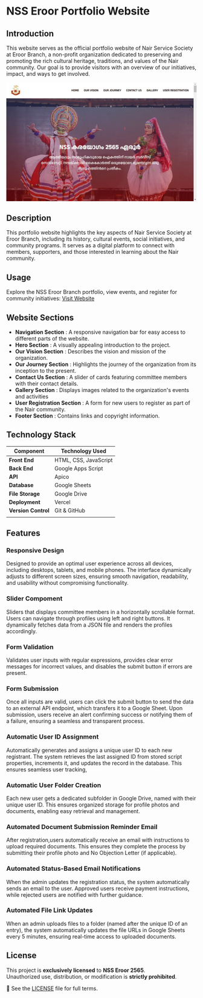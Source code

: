 # NSS Eroor Portfolio Website

## Introduction

This website serves as the official portfolio website of Nair Service Society at Eroor Branch, a non-profit organization dedicated to preserving and promoting the rich cultural heritage, traditions, and values of the Nair community. Our goal is to provide visitors with an overview of our initiatives, impact, and ways to get involved.

![Screenshot Of Hero Section](./screenshot.webp)

## Description

This portfolio website highlights the key aspects of Nair Service Society at Eroor Branch, including its history, cultural events, social initiatives, and community programs. It serves as a digital platform to connect with members, supporters, and those interested in learning about the Nair community.

## Usage

Explore the NSS Eroor Branch portfolio, view events, and register for community initiatives: [Visit Website](https://nsseroor2565.vercel.app/)

## Website Sections

- **Navigation Section** : A responsive navigation bar for easy access to different parts of the website.
- **Hero Section** : A visually appealing introduction to the project.
- **Our Vision Section** : Describes the vision and mission of the organization.
- **Our Journey Section** : Highlights the journey of the organization from its inception to the present.
- **Contact Us Section** : A slider of cards featuring committee members with their contact details.
- **Gallery Section** : Displays images related to the organization's events and activities
- **User Registration Section** : A form for new users to register as part of the Nair community.
- **Footer Section** : Contains links and copyright information.

## Technology Stack

| Component           | Technology Used       |
| ------------------- | --------------------- |
| **Front End**       | HTML, CSS, JavaScript |
| **Back End**        | Google Apps Script    |
| **API**             | Apico                 |
| **Database**        | Google Sheets         |
| **File Storage**    | Google Drive          |
| **Deployment**      | Vercel                |
| **Version Control** | Git & GitHub          |
|                     |                       |

## Features

### **Responsive Design**

Designed to provide an optimal user experience across all devices, including desktops, tablets, and mobile phones. The interface dynamically adjusts to different screen sizes, ensuring smooth navigation, readability, and usability without compromising functionality.

### **Slider Compoment**

Sliders that displays committee members in a horizontally scrollable format. Users can navigate through profiles using left and right buttons. It dynamically fetches data from a JSON file and renders the profiles accordingly.

### **Form Validation**

Validates user inputs with regular expressions, provides clear error messages for incorrect values, and disables the submit button if errors are present.

### **Form Submission**

Once all inputs are valid, users can click the submit button to send the data to an external API endpoint, which transfers it to a Google Sheet. Upon submission, users receive an alert confirming success or notifying them of a failure, ensuring a seamless and transparent process.

### **Automatic User ID Assignment**

Automatically generates and assigns a unique user ID to each new registrant. The system retrieves the last assigned ID from stored script properties, increments it, and updates the record in the database. This ensures seamless user tracking,

### **Automatic User Folder Creation**

Each new user gets a dedicated subfolder in Google Drive, named with their unique user ID. This ensures organized storage for profile photos and documents, enabling easy retrieval and management.

### **Automated Document Submission Reminder Email**

After registration,users automatically receive an email with instructions to upload required documents. This ensures they complete the process by submitting their profile photo and No Objection Letter (if applicable).

### **Automated Status-Based Email Notifications**

When the admin updates the registration status, the system automatically sends an email to the user. Approved users receive payment instructions, while rejected users are notified with further guidance.

### **Automated File Link Updates**

When an admin uploads files to a folder (named after the unique ID of an entry), the system automatically updates the file URLs in Google Sheets every 5 minutes, ensuring real-time access to uploaded documents.

## License

This project is **exclusively licensed** to **NSS Eroor 2565**.  
Unauthorized use, distribution, or modification is **strictly prohibited**.

📜 See the [LICENSE](./LICENSE) file for full terms.
